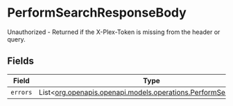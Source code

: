 # PerformSearchResponseBody

Unauthorized - Returned if the X-Plex-Token is missing from the header or query.


## Fields

| Field                                                                                                              | Type                                                                                                               | Required                                                                                                           | Description                                                                                                        |
| ------------------------------------------------------------------------------------------------------------------ | ------------------------------------------------------------------------------------------------------------------ | ------------------------------------------------------------------------------------------------------------------ | ------------------------------------------------------------------------------------------------------------------ |
| `errors`                                                                                                           | List<[org.openapis.openapi.models.operations.PerformSearchErrors](../../models/operations/PerformSearchErrors.md)> | :heavy_minus_sign:                                                                                                 | N/A                                                                                                                |